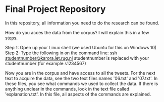# Final Project Repository
In this repository, all information you need to do the research can be found.


How do you acces the data from the corpus? I will explain this in a few steps.

Step 1: Open up your Linux shell (we used Ubuntu for this on Windows 10)
Step 2: Type the following in on the command line: ssh studentnumber@karora.let.rug.nl
        studentnumber is replaced with your studentnumber (for example s1234567)

Now you are in the corpus and have access to all the tweets. For the next text to acquire the data, see the two text files
names '06.txt' and '07.txt'. In these files, you see what commands we used to collect the data. If there is anything unclear
in the commands, look in the text file called 'explanation.txt'. In this file, all aspects of the commands are explained.
